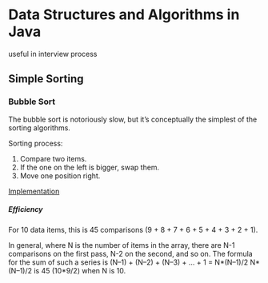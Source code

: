 # Data Structures and Algorithms in Java
useful in interview process

## Simple Sorting

### Bubble Sort

The bubble sort is notoriously slow, but it’s conceptually the simplest of the sorting algorithms.

Sorting process:

1. Compare two items.
2. If the one on the left is bigger, swap them.
3. Move one position right.

[Implementation](https://github.com/donbeave/interview/blob/master/src/main/java/com/zhokhov/interview/sorting/BubbleSort.java)

##### Efficiency

For 10 data items, this is 45 comparisons (9 + 8 + 7 + 6 + 5 + 4 + 3 + 2 + 1).

In general, where N is the number of items in the array, there are N-1 comparisons on the first pass, N-2 on the second, and so on. The formula for the sum of such a series is
(N–1) + (N–2) + (N–3) + ... + 1 = N*(N–1)/2 N*(N–1)/2 is 45 (10*9/2) when N is 10.
